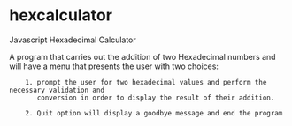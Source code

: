 # hexcalculator
Javascript Hexadecimal Calculator

A program that carries out the addition of two Hexadecimal numbers and will have a menu that presents the user with two choices:

        1. prompt the user for two hexadecimal values and perform the necessary validation and
           conversion in order to display the result of their addition.

        2. Quit option will display a goodbye message and end the program
